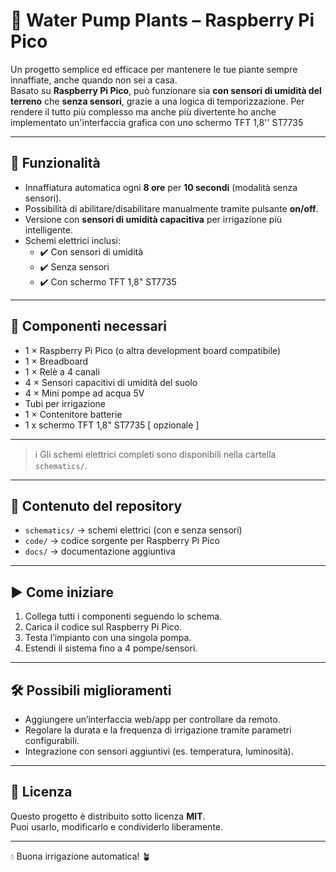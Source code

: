 # 🌱 Water Pump Plants – Raspberry Pi Pico

Un progetto semplice ed efficace per mantenere le tue piante sempre innaffiate, anche quando non sei a casa.  
Basato su **Raspberry Pi Pico**, può funzionare sia **con sensori di umidità del terreno** che **senza sensori**, grazie a una logica di temporizzazione.
Per rendere il tutto più complesso ma anche più divertente ho anche implementato un'interfaccia grafica con uno schermo TFT 1,8'' ST7735

---

## 🚀 Funzionalità
- Innaffiatura automatica ogni **8 ore** per **10 secondi** (modalità senza sensori).
- Possibilità di abilitare/disabilitare manualmente tramite pulsante **on/off**.
- Versione con **sensori di umidità capacitiva** per irrigazione più intelligente.
- Schemi elettrici inclusi:
  - ✔️ Con sensori di umidità
  - ✔️ Senza sensori
  - ✔️ Con schermo TFT 1,8" ST7735
---

## 🧩 Componenti necessari
- 1 × Raspberry Pi Pico (o altra development board compatibile)  
- 1 × Breadboard  
- 1 × Relè a 4 canali  
- 4 × Sensori capacitivi di umidità del suolo  
- 4 × Mini pompe ad acqua 5V  
- Tubi per irrigazione  
- 1 × Contenitore batterie
- 1 x schermo TFT 1,8" ST7735 [ opzionale ]

---

> ℹ️ Gli schemi elettrici completi sono disponibili nella cartella `schematics/`.

---

## 📂 Contenuto del repository
- `schematics/` → schemi elettrici (con e senza sensori)  
- `code/` → codice sorgente per Raspberry Pi Pico  
- `docs/` → documentazione aggiuntiva  

---

## ▶️ Come iniziare
1. Collega tutti i componenti seguendo lo schema.  
2. Carica il codice sul Raspberry Pi Pico.  
3. Testa l’impianto con una singola pompa.  
4. Estendi il sistema fino a 4 pompe/sensori.  

---

## 🛠️ Possibili miglioramenti
- Aggiungere un’interfaccia web/app per controllare da remoto.  
- Regolare la durata e la frequenza di irrigazione tramite parametri configurabili.  
- Integrazione con sensori aggiuntivi (es. temperatura, luminosità).  

---

## 📜 Licenza
Questo progetto è distribuito sotto licenza **MIT**.  
Puoi usarlo, modificarlo e condividerlo liberamente.  

---

💧 Buona irrigazione automatica! 🪴
